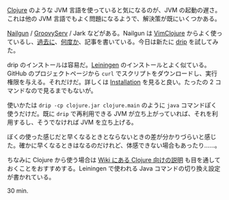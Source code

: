 [Clojure][clojure] のような JVM 言語を使っていると気になるのが、JVM の起動の遅さ。これは他の JVM 言語でもよく問題になるようで、解決策が既にいくつかある。

[Nailgun][nailgun] / [GroovyServ][groovyserv] / Jark などがある。Nailgun は [VimClojure][vimclojure] からよく使っているし、[過去に](/2012/06/25/fix/)、[何度か](/2012/06/28/vimclojure/)、記事を書いている。今日は新たに [drip][drip] を試してみた。

drip のインストールは容易だ。[Leiningen][leiningen] のインストールとよく似ている。GitHub のプロジェクトページから `curl` でスクリプトをダウンロードし、実行権限を与える。それだけだ。詳しくは [Installation](https://github.com/flatland/drip#installation) を見ると良い。たったの 2 コマンドなので見るまでもないが。

使いかたは `drip -cp clojure.jar clojure.main` のように `java` コマンドぽく使うだけだ。既に `drip` で再利用できる JVM が立ち上がっていれば、それを利用するし、そうでなければ JVM を立ち上げる。

ぼくの使った感じだと早くなるときとならないときの差が分かりづらいと感じた。確かに早くなるときはなるのだけれど、体感できない場合もあったり……。

ちなみに Clojure から使う場合は [Wiki にある Clojure 向けの説明](https://github.com/flatland/drip/wiki/Clojure) も目を通しておくことをおすすめする。Leiningen で使われる Java コマンドの切り換え設定が書かれている。

30 min.

[drip]: https://github.com/flatland/drip
[leiningen]: http://github.com/technomancy/leiningen/
[clojure]: http://clojure.org/
[github]: https://github.com/
[nailgun]: http://www.martiansoftware.com/nailgun/
[groovyserv]: http://kobo.github.com/groovyserv/
[vimclojure]: https://bitbucket.org/kotarak/vimclojure/

